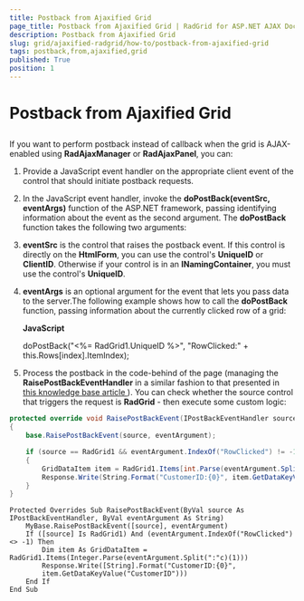 ```yaml
---
title: Postback from Ajaxified Grid
page_title: Postback from Ajaxified Grid | RadGrid for ASP.NET AJAX Documentation
description: Postback from Ajaxified Grid
slug: grid/ajaxified-radgrid/how-to/postback-from-ajaxified-grid
tags: postback,from,ajaxified,grid
published: True
position: 1
---
```


# Postback from Ajaxified Grid



## 

If you want to perform postback instead of callback when the grid is AJAX-enabled using **RadAjaxManager** or **RadAjaxPanel**, you can:

1. Provide a JavaScript event handler on the appropriate client event of the control that should initiate postback requests.

2. In the JavaScript event handler, invoke the **doPostBack(eventSrc, eventArgs)** function of the ASP.NET framework, passing identifying information about the event as the second argument. The **doPostBack** function takes the following two arguments:

3. **eventSrc** is the control that raises the postback event. If this control is directly on the **HtmlForm**, you can use the control's **UniqueID** or **ClientID**. Otherwise if your control is in an **INamingContainer**, you must use the control's **UniqueID**.

4. **eventArgs** is an optional argument for the event that lets you pass data to the server.The following example shows how to call the **doPostBack** function, passing information about the currently clicked row of a grid:

	**JavaScript**
	
	doPostBack("<%= RadGrid1.UniqueID   %>", "RowClicked:" + this.Rows[index].ItemIndex);


5. Process the postback in the code-behind of the page (managing the **RaisePostBackEventHandler** in a similar fashion to that presented in [ this knowledge base article ](http://www.telerik.com/support/kb/aspnet-ajax/grid/performing-postback-from-grid-client-events.aspx)). You can check whether the source control that triggers the request is **RadGrid** - then execute some custom logic:



````C#	
protected override void RaisePostBackEvent(IPostBackEventHandler source, string eventArgument)
{
    base.RaisePostBackEvent(source, eventArgument);

    if (source == RadGrid1 && eventArgument.IndexOf("RowClicked") != -1)
    {
        GridDataItem item = RadGrid1.Items[int.Parse(eventArgument.Split(':')[1])];
        Response.Write(String.Format("CustomerID:{0}", item.GetDataKeyValue("CustomerID")));
    }
}
````
````VB
Protected Overrides Sub RaisePostBackEvent(ByVal source As IPostBackEventHandler, ByVal eventArgument As String)
    MyBase.RaisePostBackEvent([source], eventArgument)
    If ([source] Is RadGrid1) And (eventArgument.IndexOf("RowClicked") <> -1) Then
        Dim item As GridDataItem = RadGrid1.Items(Integer.Parse(eventArgument.Split(":"c)(1)))
        Response.Write([String].Format("CustomerID:{0}",
        item.GetDataKeyValue("CustomerID")))
    End If
End Sub
````

